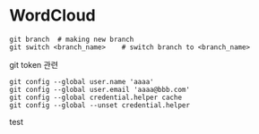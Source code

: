 # WordCloud

```
git branch	# making new branch
git switch <branch_name>	# switch branch to <branch_name>

```


git token 관련
```
git config --global user.name 'aaaa'
git config --global user.email 'aaaa@bbb.com'
git config --global credential.helper cache
git config --global --unset credential.helper
```
test
